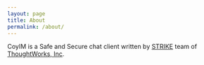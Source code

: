 ```yaml
---
layout: page
title: About
permalink: /about/
---
```

CoyIM is a Safe and Secure chat client written by [STRIKE](https://github.com/twstrike) team of [ThoughtWorks, Inc](https://www.thoughtworks.com).
